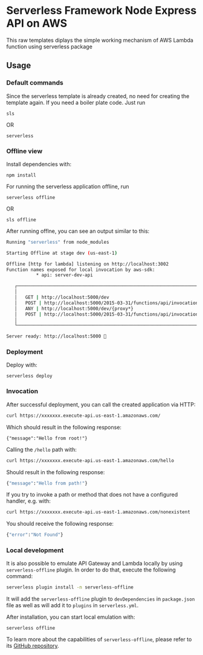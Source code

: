 <!--
title: 'Serverless Framework Node Express API on AWS'
description: 'This template demonstrates how to develop and deploy a simple Node Express API running on AWS Lambda using the traditional Serverless Framework.'
layout: Doc
framework: v3
platform: AWS
language: nodeJS
priority: 1
authorLink: 'https://github.com/serverless'
authorName: 'Serverless, inc.'
authorAvatar: 'https://avatars1.githubusercontent.com/u/13742415?s=200&v=4'
-->

# Serverless Framework Node Express API on AWS

This raw templates diplays the simple working mechanism of AWS Lambda function using serverless package
## Usage


### Default commands

Since the serverless template is already created, no need for creating the template again.
If you need a boiler plate code. Just run

```
sls
```

OR

```
serverless
```
### Offline view

Install dependencies with:

```
npm install
```

For running the serverless application offline, run

```
serverless offline
```

OR

```
sls offline
```

After running offlne, you can see  an output similar to this:

```bash
Running "serverless" from node_modules

Starting Offline at stage dev (us-east-1)

Offline [http for lambda] listening on http://localhost:3002
Function names exposed for local invocation by aws-sdk:
           * api: server-dev-api

   ┌───────────────────────────────────────────────────────────────────────┐
   │                                                                       │
   │   GET | http://localhost:5000/dev                                     │
   │   POST | http://localhost:5000/2015-03-31/functions/api/invocations   │
   │   ANY | http://localhost:5000/dev/{proxy*}                            │
   │   POST | http://localhost:5000/2015-03-31/functions/api/invocations   │
   │                                                                       │
   └───────────────────────────────────────────────────────────────────────┘

Server ready: http://localhost:5000 🚀
```

### Deployment

Deploy with:

```
serverless deploy
```

### Invocation

After successful deployment, you can call the created application via HTTP:

```bash
curl https://xxxxxxx.execute-api.us-east-1.amazonaws.com/
```

Which should result in the following response:

```
{"message":"Hello from root!"}
```

Calling the `/hello` path with:

```bash
curl https://xxxxxxx.execute-api.us-east-1.amazonaws.com/hello
```

Should result in the following response:

```bash
{"message":"Hello from path!"}
```

If you try to invoke a path or method that does not have a configured handler, e.g. with:

```bash
curl https://xxxxxxx.execute-api.us-east-1.amazonaws.com/nonexistent
```

You should receive the following response:

```bash
{"error":"Not Found"}
```

### Local development

It is also possible to emulate API Gateway and Lambda locally by using `serverless-offline` plugin. In order to do that, execute the following command:

```bash
serverless plugin install -n serverless-offline
```

It will add the `serverless-offline` plugin to `devDependencies` in `package.json` file as well as will add it to `plugins` in `serverless.yml`.

After installation, you can start local emulation with:

```
serverless offline
```

To learn more about the capabilities of `serverless-offline`, please refer to its [GitHub repository](https://github.com/dherault/serverless-offline).
